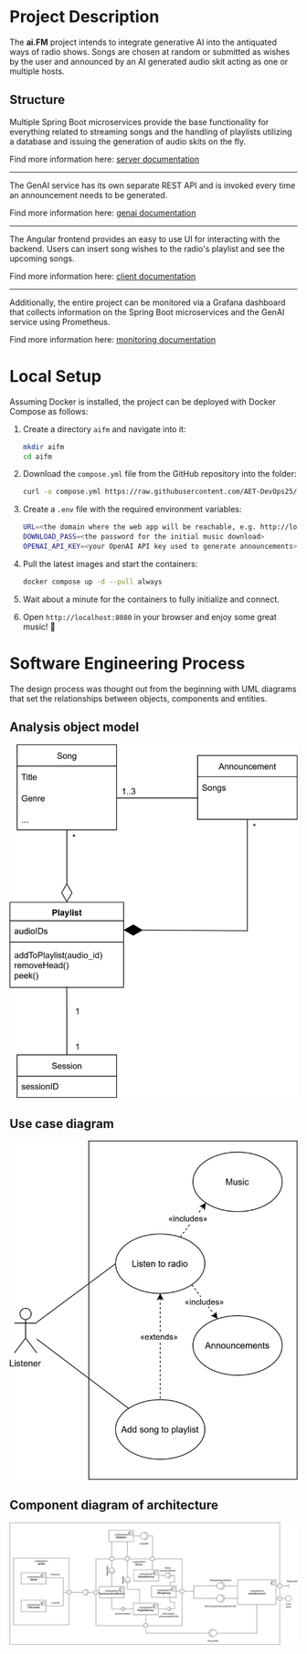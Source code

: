 # Project Description

The **ai.FM** project intends to integrate generative AI into the antiquated ways of radio shows. Songs are chosen at random or submitted as wishes by the user and announced by an AI generated audio skit acting as one or multiple hosts. 

## Structure

Multiple Spring Boot microservices provide the base functionality for everything related to streaming songs and the handling of playlists utilizing a database and issuing the generation of audio skits on the fly. 

Find more information here: [server documentation](./server/README.md)

---

The GenAI service has its own separate REST API and is invoked every time an announcement needs to be generated.

Find more information here: [genai documentation](./genai/readme.md)

---

The Angular frontend provides an easy to use UI for interacting with the backend. Users can insert song wishes to the radio's playlist and see the upcoming songs.

Find more information here: [client documentation](./client/README.md)

---

Additionally, the entire project can be monitored via a Grafana dashboard that collects information on the Spring Boot microservices and the GenAI service using Prometheus.

Find more information here: [monitoring documentation](./monitoring/README.md)

# Local Setup

Assuming Docker is installed, the project can be deployed with Docker Compose as follows:

1. Create a directory `aifm` and navigate into it:

    ```bash
    mkdir aifm
    cd aifm
    ```

2. Download the `compose.yml` file from the GitHub repository into the folder:

    ```bash
    curl -o compose.yml https://raw.githubusercontent.com/AET-DevOps25/team-in-the-midst-of-chaos-there-is-also-opportunity.-sun-tzu/main/compose.yml
    ```

3. Create a `.env` file with the required environment variables:

    ```bash
    URL=<the domain where the web app will be reachable, e.g. http://localhost:8080>
    DOWNLOAD_PASS=<the password for the initial music download>
    OPENAI_API_KEY=<your OpenAI API key used to generate announcements>
    ```

4. Pull the latest images and start the containers:

    ```bash
    docker compose up -d --pull always
    ```

5. Wait about a minute for the containers to fully initialize and connect.
6. Open `http://localhost:8080` in your browser and enjoy some great music! 🎉

# Software Engineering Process

The design process was thought out from the beginning with UML diagrams that set the relationships between objects, components and entities.

## Analysis object model

![object model](./documentation/UML%20diagrams/analysis_object.svg)

## Use case diagram

![use cases](./documentation/UML%20diagrams/use_case.svg)

## Component diagram of architecture

![component architecture](./documentation/UML%20diagrams/components.svg)
